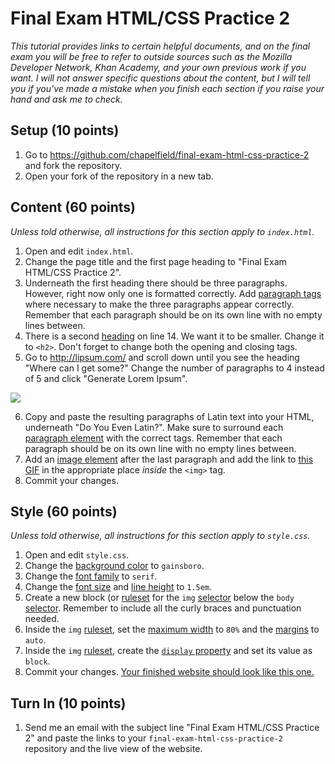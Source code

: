 # Final Exam HTML/CSS Practice 2

*This tutorial provides links to certain helpful documents, and on the final exam you will be free to refer to outside sources such as the Mozilla Developer Network, Khan Academy, and your own previous work if you want. I will not answer specific questions about the content, but I will tell you if you've made a mistake when you finish each section if you raise your hand and ask me to check.*

## Setup (10 points)

1. Go to https://github.com/chapelfield/final-exam-html-css-practice-2 and fork the repository.
2. Open your fork of the repository in a new tab.

## Content (60 points)

*Unless told otherwise, all instructions for this section apply to `index.html`.*

1. Open and edit `index.html`.
2. Change the page title and the first page heading to "Final Exam HTML/CSS Practice 2".
3. Underneath the first heading there should be three paragraphs. However, right now only one is formatted correctly. Add [paragraph tags](https://developer.mozilla.org/en-US/docs/Web/HTML/Element/p) where necessary to make the three paragraphs appear correctly. Remember that each paragraph should be on its own line with no empty lines between.
4. There is a second [heading](https://developer.mozilla.org/en-US/docs/Web/HTML/Element/Heading_Elements) on line 14. We want it to be smaller. Change it to `<h2>`. Don't forget to change both the opening and closing tags.
5. Go to http://lipsum.com/ and scroll down until you see the heading "Where can I get some?" Change the number of paragraphs to 4 instead of 5 and click "Generate Lorem Ipsum".

![](http://i.imgur.com/M9xOfbd.png)

6. Copy and paste the resulting paragraphs of Latin text into your HTML, underneath "Do You Even Latin?". Make sure to surround each [paragraph element](https://developer.mozilla.org/en-US/docs/Web/HTML/Element/p) with the correct tags. Remember that each paragraph should be on its own line with no empty lines between.
7. Add an [image element](https://developer.mozilla.org/en-US/docs/Web/HTML/Element/img) after the last paragraph and add the link to [this GIF](https://media.tenor.co/images/a27293d4c69a27cb2b258c4433ba83da/raw) in the appropriate place *inside* the `<img>` tag.
8. Commit your changes.

## Style (60 points)

*Unless told otherwise, all instructions for this section apply to `style.css`.*

1. Open and edit `style.css`.
2. Change the [background color](https://developer.mozilla.org/en-US/docs/Web/CSS/background-color) to `gainsboro`.
3. Change the [font family](https://developer.mozilla.org/en-US/docs/Web/CSS/font-family) to `serif`.
4. Change the [font size](https://developer.mozilla.org/en-US/docs/Web/CSS/font-size) and [line height](https://developer.mozilla.org/en-US/docs/Web/CSS/line-height) to `1.5em`.
5. Create a new block (or [ruleset](https://developer.mozilla.org/en-US/docs/Learn/Getting_started_with_the_web/CSS_basics#Anatomy_of_a_CSS_ruleset) for the `img` [selector](https://developer.mozilla.org/en-US/docs/Learn/Getting_started_with_the_web/CSS_basics#Anatomy_of_a_CSS_ruleset) below the `body` [selector](https://developer.mozilla.org/en-US/docs/Learn/Getting_started_with_the_web/CSS_basics#Anatomy_of_a_CSS_ruleset). Remember to include all the curly braces and punctuation needed.
6. Inside the `img` [ruleset](https://developer.mozilla.org/en-US/docs/Learn/Getting_started_with_the_web/CSS_basics#Anatomy_of_a_CSS_ruleset), set the [maximum width](https://developer.mozilla.org/en-US/docs/Web/CSS/@viewport/max-width) to `80%` and the [margins](https://developer.mozilla.org/en-US/docs/Web/CSS/margin?v=example) to `auto`.
7. Inside the `img` [ruleset](https://developer.mozilla.org/en-US/docs/Learn/Getting_started_with_the_web/CSS_basics#Anatomy_of_a_CSS_ruleset), create the [`display` property](https://developer.mozilla.org/en-US/docs/Web/CSS/display?v=example) and set its value as `block`.
7. Commit your changes. [Your finished website should look like this one.](https://jackivan88.github.io/final-exam-html-css-practice-2/)

## Turn In (10 points)

1. Send me an email with the subject line "Final Exam HTML/CSS Practice 2" and paste the links to your `final-exam-html-css-practice-2` repository and the live view of the website.
